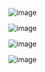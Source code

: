 ![image](https://github.com/user-attachments/assets/876bfa18-9e21-44c3-85d6-1e65a1797376)


![image](https://github.com/user-attachments/assets/cf8778cf-2d8c-4715-a5c1-d3254a7aff18)

![image](https://github.com/user-attachments/assets/47fd9533-e226-4e8a-a6b7-742f77f1c8ff)


![image](https://github.com/user-attachments/assets/049bbb16-6dca-419a-8b68-a856c0fb7f20)
